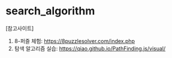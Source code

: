 # search_algorithm

[참고사이트]
1) 8-퍼즐 체험: https://8puzzlesolver.com/index.php
2) 탐색 알고리즘 실습: https://qiao.github.io/PathFinding.js/visual/
